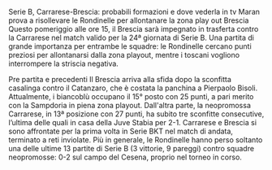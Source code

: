 Serie B, Carrarese-Brescia: probabili formazioni e dove vederla in tv
Maran prova a risollevare le Rondinelle per allontanare la zona play out
Brescia
Questo pomeriggio alle ore 15, il Brescia sarà impegnato in trasferta contro la Carrarese nel match valido per la 24ª giornata di Serie B. Una partita di grande importanza per entrambe le squadre: le Rondinelle cercano punti preziosi per allontanarsi dalla zona playout, mentre i toscani vogliono interrompere la striscia negativa.

Pre partita e precedenti
Il Brescia arriva alla sfida dopo la sconfitta casalinga contro il Catanzaro, che è costata la panchina a Pierpaolo Bisoli. Attualmente, i biancoblù occupano il 15° posto con 25 punti, a pari merito con la Sampdoria in piena zona playout. Dall'altra parte, la neopromossa Carrarese, in 13ª posizione con 27 punti, ha subito tre sconfitte consecutive, l’ultima delle quali in casa della Juve Stabia per 2-1.
Carrarese e Brescia si sono affrontate per la prima volta in Serie BKT nel match di andata, terminato a reti inviolate. Più in generale, le Rondinelle hanno perso soltanto una delle ultime 13 partite di Serie B (3 vittorie, 9 pareggi) contro squadre neopromosse: 0-2 sul campo del Cesena, proprio nel torneo in corso.
